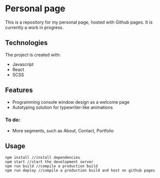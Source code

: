 # Personal page
This is a repository for my personal page, hosted with Github pages. It is currently a work in progress.

## Technologies
The project is created with:
- Javascript
- React
- SCSS

## Features
- Programming console window design as a welcome page
- Autotyping solution for typewriter-like animations

### To do:
- More segments, such as About, Contact, Portfolio


## Usage
```
npm install //install dependencies
npm start //start the development server
npm run build //compile a production build
npm run deploy //compile a production build and host on github pages
```
